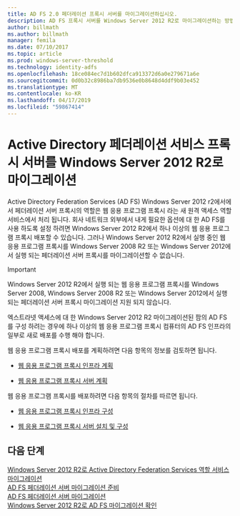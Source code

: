 ```yaml
---
title: AD FS 2.0 페더레이션 프록시 서버를 마이그레이션하십시오.
description: AD FS 프록시 서버를 Windows Server 2012 R2로 마이그레이션하는 방법을 설명 합니다.
author: billmath
ms.author: billmath
manager: femila
ms.date: 07/10/2017
ms.topic: article
ms.prod: windows-server-threshold
ms.technology: identity-adfs
ms.openlocfilehash: 18ce084ec7d1b602dfca913372d6a0e279671a6e
ms.sourcegitcommit: 0d0b32c8986ba7db9536e0b8648d4ddf9b03e452
ms.translationtype: MT
ms.contentlocale: ko-KR
ms.lasthandoff: 04/17/2019
ms.locfileid: "59867414"
---
```

# <a name="migrate-the-active-directory-federation-services-proxy-server-to-windows-server-2012-r2"></a>Active Directory 페더레이션 서비스 프록시 서버를 Windows Server 2012 R2로 마이그레이션

Active Directory Federation Services (AD FS) Windows Server 2012 r2에서에서 페더레이션 서버 프록시의 역할은 웹 응용 프로그램 프록시 라는 새 원격 액세스 역할 서비스에서 처리 됩니다. 회사 네트워크 외부에서 내게 필요한 옵션에 대 한 AD FS를 사용 하도록 설정 하려면 Windows Server 2012 R2에서 하나 이상의 웹 응용 프로그램 프록시 배포할 수 있습니다. 그러나 Windows Server 2012 R2에서 실행 중인 웹 응용 프로그램 프록시를 Windows Server 2008 R2 또는 Windows Server 2012에서 실행 되는 페더레이션 서버 프록시를 마이그레이션할 수 없습니다.  
  
> [!IMPORTANT]
>  Windows Server 2012 R2에서 실행 되는 웹 응용 프로그램 프록시를 Windows Server 2008, Windows Server 2008 R2 또는 Windows Server 2012에서 실행 되는 페더레이션 서버 프록시 마이그레이션 지원 되지 않습니다.  
  
엑스트라넷 액세스에 대 한 Windows Server 2012 R2 마이그레이션된 팜의 AD FS를 구성 하려는 경우에 하나 이상의 웹 응용 프로그램 프록시 컴퓨터의 AD FS 인프라의 일부로 새로 배포를 수행 해야 합니다.  
  
웹 응용 프로그램 프록시 배포를 계획하려면 다음 항목의 정보를 검토하면 됩니다.  
  
-   [웹 응용 프로그램 프록시 인프라 계획](https://technet.microsoft.com/library/dn383648.aspx)  
  
-   [웹 응용 프로그램 프록시 서버 계획](https://technet.microsoft.com/library/dn383647.aspx)  
  
 웹 응용 프로그램 프록시를 배포하려면 다음 항목의 절차를 따르면 됩니다.  
  
-   [웹 응용 프로그램 프록시 인프라 구성](https://technet.microsoft.com/library/dn383644.aspx)  
  
-   [웹 응용 프로그램 프록시 서버 설치 및 구성](https://technet.microsoft.com/library/dn383662.aspx)  
  
## <a name="next-steps"></a>다음 단계
 [Windows Server 2012 R2로 Active Directory Federation Services 역할 서비스 마이그레이션](migrate-ad-fs-service-role-to-windows-server-r2.md)   
 [AD FS 페더레이션 서버 마이그레이션 준비](prepare-migrate-ad-fs-server-r2.md)   
 [AD FS 페더레이션 서버 마이그레이션](migrate-ad-fs-fed-server-r2.md)    
 [Windows Server 2012 R2로 AD FS 마이그레이션 확인](verify-ad-fs-migration.md)

